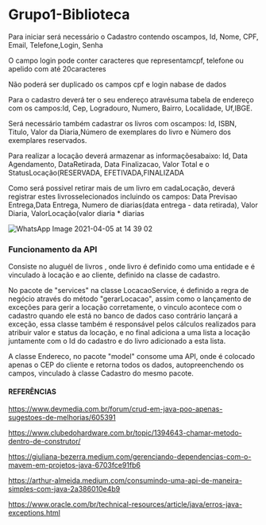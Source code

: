 # Grupo1-Biblioteca

Para iniciar será necessário o Cadastro contendo oscampos, Id, Nome, CPF, Email, Telefone,Login, Senha

O campo login pode conter caracteres que representamcpf, telefone ou apelido com até 20caracteres

Não poderá ser duplicado os campos cpf e login nabase de dados

Para o cadastro deverá ter o seu endereço atravésuma tabela de endereço com os campos:Id, Cep, Logradouro, Numero, Bairro, Localidade, Uf,IBGE.

Será necessário também cadastrar os livros com oscampos: Id, ISBN, Titulo, Valor da Diaria,Número de exemplares do livro e Número dos exemplares reservados.

Para realizar a locação deverá armazenar as informaçõesabaixo: Id, Data Agendamento, DataRetirada, Data Finalizacao,  Valor Total e o StatusLocação(RESERVADA, EFETIVADA,FINALIZADA

Como será possivel retirar mais de um livro em cadaLocação, deverá registrar estes livrosselecionados incluindo os campos: Data Previsao Entrega,Data Entrega, Numero de diarias(data entrega - data retirada), Valor Diaria, ValorLocação(valor diaria * diarias





![WhatsApp Image 2021-04-05 at 14 39 02](https://user-images.githubusercontent.com/77279633/113605254-c8f9d900-961c-11eb-9d56-18dcf3d130c8.jpeg)


### Funcionamento da API

Consiste no aluguél de livros , onde livro é definido como uma entidade e é vinculado à locação e ao cliente, definido na classe de cadastro.

No pacote de "services" na classe LocacaoService, é definido a regra de negócio através do método "gerarLocacao", assim como o lançamento de exceções para gerir a locação corretamente, o vinculo acontece com
o cadastro quando ele está no banco de dados caso contrário lançará a exceção, essa classe também é responsável pelos cálculos realizados para atribuir valor e status da locação,
e no final adiciona a uma lista a locação juntamente com o Id do cadastro e do livro adicionado a esta lista.

A classe Endereco, no pacote "model" consome uma API, onde é colocado apenas o CEP do cliente e retorna todos os dados, autopreenchendo os campos, vinculado à classe Cadastro do mesmo pacote.

#### REFERÊNCIAS

https://www.devmedia.com.br/forum/crud-em-java-poo-apenas-sugestoes-de-melhorias/605391

https://www.clubedohardware.com.br/topic/1394643-chamar-metodo-dentro-de-construtor/

https://giuliana-bezerra.medium.com/gerenciando-dependencias-com-o-mavem-em-projetos-java-6703fce91fb6

https://arthur-almeida.medium.com/consumindo-uma-api-de-maneira-simples-com-java-2a386010e4b9

https://www.oracle.com/br/technical-resources/article/java/erros-java-exceptions.html


